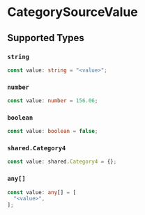 # CategorySourceValue


## Supported Types

### `string`

```typescript
const value: string = "<value>";
```

### `number`

```typescript
const value: number = 156.06;
```

### `boolean`

```typescript
const value: boolean = false;
```

### `shared.Category4`

```typescript
const value: shared.Category4 = {};
```

### `any[]`

```typescript
const value: any[] = [
  "<value>",
];
```

